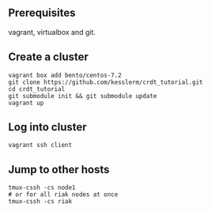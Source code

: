 ## Prerequisites

vagrant, virtualbox and git.

## Create a cluster
```
vagrant box add bento/centos-7.2
git clone https://github.com/kesslerm/crdt_tutorial.git
cd crdt_tutorial
git submodule init && git submodule update
vagrant up
```

## Log into cluster
```
vagrant ssh client
```

## Jump to other hosts
```
tmux-cssh -cs node1
# or for all riak nodes at once
tmux-cssh -cs riak
```

